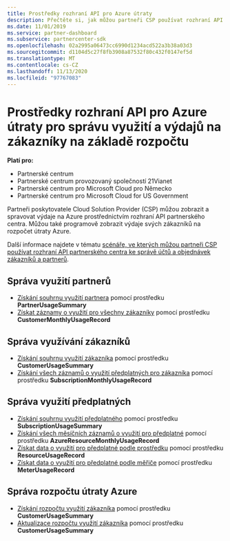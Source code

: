```yaml
---
title: Prostředky rozhraní API pro Azure útraty
description: Přečtěte si, jak můžou partneři CSP používat rozhraní API partnerského centra k zobrazení a správě výdajů a využití Azure pro partnery a zákazníky na jejich rozpočet.
ms.date: 11/01/2019
ms.service: partner-dashboard
ms.subservice: partnercenter-sdk
ms.openlocfilehash: 02a2995a06473cc6990d1234acd522a3b38a03d3
ms.sourcegitcommit: d1104d5c27f8fb3908a87532f80c432f0147ef5d
ms.translationtype: MT
ms.contentlocale: cs-CZ
ms.lasthandoff: 11/13/2020
ms.locfileid: "97767083"
---
```

# <a name="azure-spending-api-resources-to-manage-partner-or-customer-spending-and-usage-against-a-budget"></a>Prostředky rozhraní API pro Azure útraty pro správu využití a výdajů na zákazníky na základě rozpočtu 

**Platí pro:**

- Partnerské centrum
- Partnerské centrum provozovaný společností 21Vianet
- Partnerské centrum pro Microsoft Cloud pro Německo
- Partnerské centrum pro Microsoft Cloud for US Government

Partneři poskytovatele Cloud Solution Provider (CSP) můžou zobrazit a spravovat výdaje na Azure prostřednictvím rozhraní API partnerského centra. Můžou také programově zobrazit výdaje svých zákazníků na rozpočet útraty Azure.

Další informace najdete v tématu [scénáře, ve kterých můžou partneři CSP používat rozhraní API partnerského centra ke správě účtů a objednávek zákazníků a partnerů](scenarios.md).

## <a name="partner-usage-management"></a>Správa využití partnerů

- [Získání souhrnu využití partnera](get-a-partner-usage-summary.md) pomocí prostředku **PartnerUsageSummary**
- [Získat záznamy o využití pro všechny zákazníky](get-a-customer-s-usage-records.md) pomocí prostředku **CustomerMonthlyUsageRecord**

## <a name="customer-usage-management"></a>Správa využívání zákazníků

- [Získání souhrnu využití zákazníka](get-a-customer-usage-summary.md) pomocí prostředku **CustomerUsageSummary**
- [Získání všech záznamů o využití předplatných pro zákazníka](get-a-customer-subscription-s-usage-records.md) pomocí prostředku **SubscriptionMonthlyUsageRecord**

## <a name="subscription-usage-management"></a>Správa využití předplatných

- [Získání souhrnu využití předplatného](get-a-customer-subscription-usage-summary.md) pomocí prostředku **SubscriptionUsageSummary**
- [Získání všech měsíčních záznamů o využití pro předplatné](get-all-monthly-usage-records-for-a-subscription.md) pomocí prostředku **AzureResourceMonthlyUsageRecord**
- [Získat data o využití pro předplatné podle prostředku](get-a-customer-subscription-resource-usage-records.md) pomocí prostředku **ResourceUsageRecord**
- [Získat data o využití pro předplatné podle měřiče](get-a-customer-subscription-meter-usage-records.md) pomocí prostředku **MeterUsageRecord**

## <a name="azure-spending-budget-management"></a>Správa rozpočtu útraty Azure

- [Získání rozpočtu využití zákazníka](get-a-customer-s-usage-spending-budget.md) pomocí prostředku **CustomerUsageSummary**
- [Aktualizace rozpočtu využití zákazníka](update-a-customer-s-usage-spending-budget.md) pomocí prostředku **CustomerUsageSummary**
